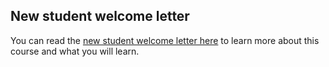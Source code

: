 ## New student welcome letter

You can read the [new student welcome letter here](https://medium.com/@geoff616/techintern-school-new-student-welcome-letter-f1836085244d) to learn more about this course and what you will learn.
